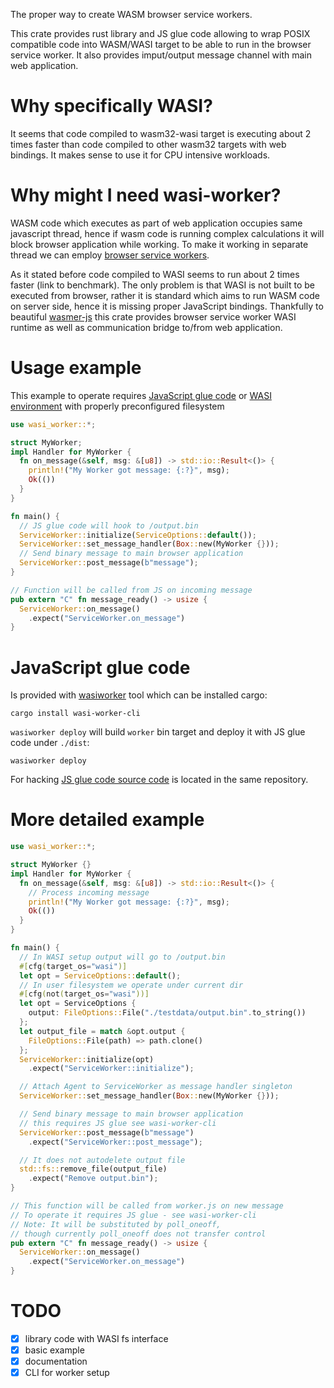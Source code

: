 The proper way to create WASM browser service workers.

This crate provides rust library and JS glue code allowing to wrap POSIX compatible code into WASM/WASI target to be able to run in the browser service worker. It also provides imput/output message channel with main web application.

# Why specifically WASI?

It seems that code compiled to wasm32-wasi target is executing about 2 times faster than code compiled to other wasm32 targets with web bindings. It makes sense to use it for CPU intensive workloads.

# Why might I need wasi-worker?

WASM code which executes as part of web application occupies same javascript thread, hence if wasm code is running complex calculations it will block browser application while working. To make it working in separate thread we can employ [browser service workers]().

As it stated before code compiled to WASI seems to run about 2 times faster (link to benchmark). The only problem is that WASI is not built to be executed from browser, rather it is standard which aims to run WASM code on server side, hence it is missing proper JavaScript bindings. Thankfully to beautiful [wasmer-js](https://github.com/wasmerio/wasmer-js) this crate provides browser service worker WASI runtime as well as communication bridge to/from web application.

# Usage example

This example to operate requires [JavaScript glue code](https://github.com/dunnock/wasi-worker/tree/master/wasi-worker-cli) or [WASI environment](https://github.com/dunnock/wasi-worker/tree/master/examples/myworker) with properly preconfigured filesystem

```rust
use wasi_worker::*;

struct MyWorker;
impl Handler for MyWorker {
  fn on_message(&self, msg: &[u8]) -> std::io::Result<()> {
    println!("My Worker got message: {:?}", msg);
    Ok(())
  }
}

fn main() {
  // JS glue code will hook to /output.bin
  ServiceWorker::initialize(ServiceOptions::default());
  ServiceWorker::set_message_handler(Box::new(MyWorker {}));
  // Send binary message to main browser application
  ServiceWorker::post_message(b"message");
}

// Function will be called from JS on incoming message
pub extern "C" fn message_ready() -> usize {
  ServiceWorker::on_message()
    .expect("ServiceWorker.on_message")
}
```


# JavaScript glue code

Is provided with [wasiworker](https://github.com/dunnock/wasi-worker/tree/master/wasi-worker-cli) tool which can be installed cargo:
```
cargo install wasi-worker-cli
```

`wasiworker deploy` will build `worker` bin target and deploy it with JS glue code under `./dist`:
```
wasiworker deploy
```

For hacking [JS glue code source code](https://github.com/dunnock/wasi-worker/tree/master/wasi-worker-cli/js) is located in the same repository.


# More detailed example

```rust
use wasi_worker::*;

struct MyWorker {}
impl Handler for MyWorker {
  fn on_message(&self, msg: &[u8]) -> std::io::Result<()> {
    // Process incoming message
    println!("My Worker got message: {:?}", msg);
    Ok(())
  }
}

fn main() {
  // In WASI setup output will go to /output.bin
  #[cfg(target_os="wasi")]
  let opt = ServiceOptions::default();
  // In user filesystem we operate under current dir
  #[cfg(not(target_os="wasi"))]
  let opt = ServiceOptions { 
    output: FileOptions::File("./testdata/output.bin".to_string()) 
  };
  let output_file = match &opt.output { 
    FileOptions::File(path) => path.clone() 
  };
  ServiceWorker::initialize(opt)
    .expect("ServiceWorker::initialize");

  // Attach Agent to ServiceWorker as message handler singleton
  ServiceWorker::set_message_handler(Box::new(MyWorker {}));

  // Send binary message to main browser application
  // this requires JS glue see wasi-worker-cli
  ServiceWorker::post_message(b"message")
    .expect("ServiceWorker::post_message");

  // It does not autodelete output file
  std::fs::remove_file(output_file)
    .expect("Remove output.bin");
}

// This function will be called from worker.js on new message
// To operate it requires JS glue - see wasi-worker-cli
// Note: It will be substituted by poll_oneoff, 
// though currently poll_oneoff does not transfer control
pub extern "C" fn message_ready() -> usize {
  ServiceWorker::on_message()
    .expect("ServiceWorker.on_message")
}
```


# TODO

- [X] library code with WASI fs interface
- [X] basic example
- [X] documentation
- [X] CLI for worker setup